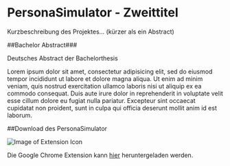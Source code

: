 # PersonaSimulator - Zweittitel

Kurzbeschreibung des Projektes... (kürzer als ein Abstract)

##Bachelor Abstract###

Deutsches Abstract der Bachelorthesis

Lorem ipsum dolor sit amet, consectetur adipisicing elit, sed do eiusmod tempor incididunt ut labore et dolore magna aliqua. Ut enim ad minim veniam, quis nostrud exercitation ullamco laboris nisi ut aliquip ex ea commodo consequat. Duis aute irure dolor in reprehenderit in voluptate velit esse cillum dolore eu fugiat nulla pariatur. Excepteur sint occaecat cupidatat non proident, sunt in culpa qui officia deserunt mollit anim id est laborum.

##Download des PersonaSimulator

![Image of Extension Icon](https://octodex.github.com/images/yaktocat.png)

Die Google Chrome Extension kann [hier](http://github.com) heruntergeladen werden.

